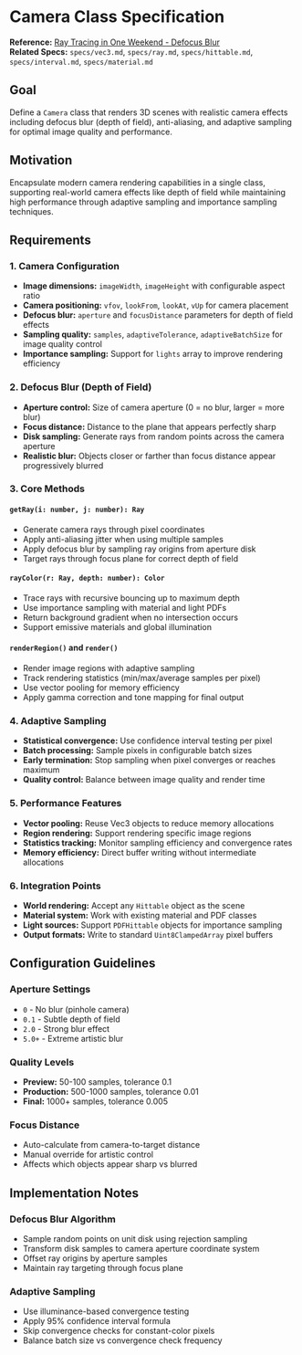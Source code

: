 # Camera Class Specification

**Reference:** [Ray Tracing in One Weekend - Defocus Blur](https://raytracing.github.io/books/RayTracingInOneWeekend.html#defocusblur)  
**Related Specs:** `specs/vec3.md`, `specs/ray.md`, `specs/hittable.md`, `specs/interval.md`, `specs/material.md`

## Goal

Define a `Camera` class that renders 3D scenes with realistic camera effects including defocus blur (depth of field), anti-aliasing, and adaptive sampling for optimal image quality and performance.

## Motivation

Encapsulate modern camera rendering capabilities in a single class, supporting real-world camera effects like depth of field while maintaining high performance through adaptive sampling and importance sampling techniques.

## Requirements

### 1. Camera Configuration
- **Image dimensions:** `imageWidth`, `imageHeight` with configurable aspect ratio
- **Camera positioning:** `vfov`, `lookFrom`, `lookAt`, `vUp` for camera placement
- **Defocus blur:** `aperture` and `focusDistance` parameters for depth of field effects
- **Sampling quality:** `samples`, `adaptiveTolerance`, `adaptiveBatchSize` for image quality control
- **Importance sampling:** Support for `lights` array to improve rendering efficiency

### 2. Defocus Blur (Depth of Field)
- **Aperture control:** Size of camera aperture (0 = no blur, larger = more blur)
- **Focus distance:** Distance to the plane that appears perfectly sharp
- **Disk sampling:** Generate rays from random points across the camera aperture
- **Realistic blur:** Objects closer or farther than focus distance appear progressively blurred

### 3. Core Methods

#### `getRay(i: number, j: number): Ray`
- Generate camera rays through pixel coordinates
- Apply anti-aliasing jitter when using multiple samples
- Apply defocus blur by sampling ray origins from aperture disk
- Target rays through focus plane for correct depth of field

#### `rayColor(r: Ray, depth: number): Color`
- Trace rays with recursive bouncing up to maximum depth
- Use importance sampling with material and light PDFs
- Return background gradient when no intersection occurs
- Support emissive materials and global illumination

#### `renderRegion()` and `render()`
- Render image regions with adaptive sampling
- Track rendering statistics (min/max/average samples per pixel)
- Use vector pooling for memory efficiency
- Apply gamma correction and tone mapping for final output

### 4. Adaptive Sampling
- **Statistical convergence:** Use confidence interval testing per pixel
- **Batch processing:** Sample pixels in configurable batch sizes
- **Early termination:** Stop sampling when pixel converges or reaches maximum
- **Quality control:** Balance between image quality and render time

### 5. Performance Features
- **Vector pooling:** Reuse Vec3 objects to reduce memory allocations
- **Region rendering:** Support rendering specific image regions
- **Statistics tracking:** Monitor sampling efficiency and convergence rates
- **Memory efficiency:** Direct buffer writing without intermediate allocations

### 6. Integration Points
- **World rendering:** Accept any `Hittable` object as the scene
- **Material system:** Work with existing material and PDF classes
- **Light sources:** Support `PDFHittable` objects for importance sampling
- **Output formats:** Write to standard `Uint8ClampedArray` pixel buffers

## Configuration Guidelines

### Aperture Settings
- `0` - No blur (pinhole camera)
- `0.1` - Subtle depth of field
- `2.0` - Strong blur effect
- `5.0+` - Extreme artistic blur

### Quality Levels
- **Preview:** 50-100 samples, tolerance 0.1
- **Production:** 500-1000 samples, tolerance 0.01  
- **Final:** 1000+ samples, tolerance 0.005

### Focus Distance
- Auto-calculate from camera-to-target distance
- Manual override for artistic control
- Affects which objects appear sharp vs blurred

## Implementation Notes

### Defocus Blur Algorithm
- Sample random points on unit disk using rejection sampling
- Transform disk samples to camera aperture coordinate system
- Offset ray origins by aperture samples
- Maintain ray targeting through focus plane

### Adaptive Sampling
- Use illuminance-based convergence testing
- Apply 95% confidence interval formula
- Skip convergence checks for constant-color pixels
- Balance batch size vs convergence check frequency

